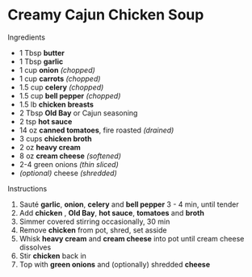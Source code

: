 # Creamy Cajun Chicken Soup

Ingredients

* 1 Tbsp **butter**
* 1 Tbsp **garlic**
* 1 cup **onion** *(chopped)*
* 1 cup **carrots** *(chopped)*
* 1.5 cup **celery** *(chopped)*
* 1.5 cup **bell pepper** *(chopped)*
* 1.5 lb **chicken breasts**
* 2 Tbsp **Old Bay** or Cajun seasoning
* 2 tsp **hot sauce**
* 14 oz **canned tomatoes**, fire roasted *(drained)*
* 3 cups **chicken broth**
* 2 oz **heavy cream**
* 8 oz **cream cheese** *(softened)*
* 2-4 green onions *(thin sliced)*
* *(optional)* cheese *(shredded)*

Instructions

1. Sauté **garlic**, **onion**, **celery** and **bell pepper** 3 - 4 min, until tender
1. Add **chicken** , **Old Bay**, **hot sauce**, **tomatoes** and **broth**
1. Simmer covered stirring occasionally, 30 min
1. Remove **chicken** from pot, shred, set asside
1. Whisk **heavy cream** and **cream cheese** into pot until cream cheese dissolves
1. Stir **chicken** back in
1. Top with **green onions** and (optionally) shredded **cheese**
